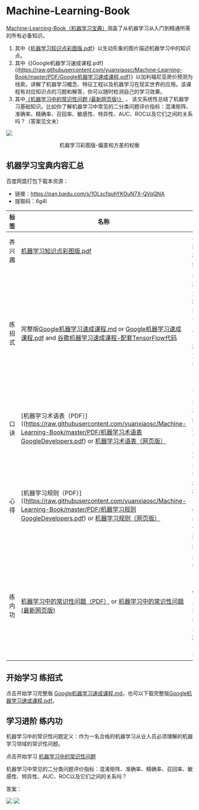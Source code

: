 # Machine-Learning-Book
[Machine-Learning-Book（机器学习宝典）](https://github.com/yuanxiaosc/Machine-Learning-Book)涵盖了从机器学习从入门到精通所需的所有必备知识。

1. 其中《[机器学习知识点彩图版.pdf](https://raw.githubusercontent.com/yuanxiaosc/Machine-Learning-Book/master/PDF/机器学习知识点彩图版.pdf)》以生动形象的图片描述机器学习中的知识点。
2. 其中《[Google机器学习速成课程.pdf]((https://raw.githubusercontent.com/yuanxiaosc/Machine-Learning-Book/master/PDF/Google机器学习速成课程.pdf)》以加利福尼亚房价预测为线索，讲解了机器学习概念、特征工程以及机器学习在现实世界的应用。该课程有对应知识点的习题和解答，你可以随时检测自己的学习效果。
3. 其中[《机器学习中的常识性问题 (最新网页版)》](https://yuanxiaosc.github.io/2019/08/16/机器学习中的常识性问题/) ， 该文系统性总结了机器学习基础知识。比如你了解机器学习中常见的二分类问题评价指标：混淆矩阵、准确率、精确率、召回率、敏感性、特异性、AUC、ROC以及它们之间的关系吗？（答案见文末）

![](图片/机器学习彩图版-偏差和方差的权衡.png)
<center>机器学习彩图版-偏差和方差的权衡</center>

## 机器学习宝典内容汇总
百度网盘打包下载本资源：
+ 链接：https://pan.baidu.com/s/1OLscfquhYKOuN7X-QVqQNA
+ 提取码：6g4l

|标签|名称|说明|
|-|-|-|
|养兴趣|[机器学习知识点彩图版.pdf](PDF/机器学习知识点彩图版.pdf)|以生动形象的图片描述机器学习中的知识点。|
|练招式|完整版[Google机器学习速成课程.md](Google机器学习速成课程.md) or [Google机器学习速成课程.pdf](PDF/Google机器学习速成课程.pdf) and [谷歌机器学习速成课程-配套TensorFlow代码](Google机器学习速成课程Code)|本文讲解了机器学习概念、特征工程以及机器学习在现实世界的应用。解决了：加利福利亚房价预测问题（回归问题）+分类问题+手写字体识别问题|
|口诀|[机器学习术语表（PDF）]((https://raw.githubusercontent.com/yuanxiaosc/Machine-Learning-Book/master/PDF/机器学习术语表GoogleDevelopers.pdf) or [机器学习术语表（网页版）]( https://developers.google.com/machine-learning/glossary/ ) |本术语表中列出了一般的机器学习术语和 TensorFlow 专用术语的定义。|
|心得|[机器学习规则（PDF）]((https://raw.githubusercontent.com/yuanxiaosc/Machine-Learning-Book/master/PDF/机器学习规则GoogleDevelopers.pdf) or [机器学习规则（网页版）]( https://developers.google.com/machine-learning/guides/rules-of-ml/ ) |本文档旨在帮助已掌握机器学习基础知识的人员从 Google 机器学习的最佳实践（经验）中受益。|
|练内功|[机器学习中的常识性问题（PDF）](PDF/机器学习中的常识性问题_望江人工智库.pdf) or [机器学习中的常识性问题 (最新网页版)](https://yuanxiaosc.github.io/2019/08/16/机器学习中的常识性问题/)| 系统性深入学习机器学习。机器学习中的常识性问题定义：作为一名合格的机器学习从业人员必须理解的机器学习领域的常识性问题。|

## 开始学习 练招式

点击开始学习完整版 [Google机器学习速成课程.md](Google机器学习速成课程.md)，也可以下载完整版[Google机器学习速成课程.pdf](https://raw.githubusercontent.com/yuanxiaosc/Machine-Learning-Book/master/PDF/Google机器学习速成课程.pdf)。


## 学习进阶 练内功
机器学习中的常识性问题定义：作为一名合格的机器学习从业人员必须理解的机器学习领域的常识性问题。

点击开始学习 [机器学习中的常识性问题](https://yuanxiaosc.github.io/2019/08/16/机器学习中的常识性问题/)

机器学习中常见的二分类问题评价指标：混淆矩阵、准确率、精确率、召回率、敏感性、特异性、AUC、ROC以及它们之间的关系吗？

答案：

![](图片/混淆矩阵和12率公式.png)
![](图片/二分类评价指标表格.png)
